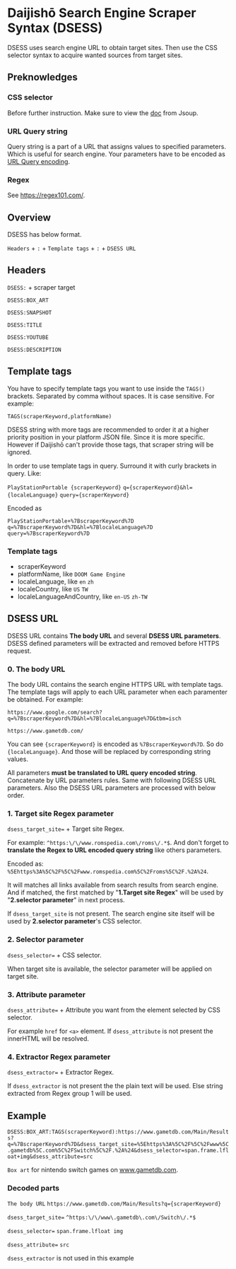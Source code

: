 # Daijishō Search Engine Scraper Syntax (DSESS)

DSESS uses search engine URL to obtain target sites. Then use the CSS selector syntax to acquire wanted sources from target sites.

## Preknowledges
### CSS selector
Before further instruction. Make sure to view the [doc](https://jsoup.org/cookbook/extracting-data/selector-syntax) from Jsoup.

### URL Query string
Query string is a part of a URL that assigns values to specified parameters. Which is useful for search engine.
Your parameters have to be encoded as [URL Query encoding](https://www.url-encode-decode.com/).

### Regex
See https://regex101.com/.

## Overview
DSESS has below format.

`Headers` + `:` + `Template tags` + `:` + `DSESS URL`

## Headers
`DSESS:` + scraper target

`DSESS:BOX_ART`

`DSESS:SNAPSHOT`

`DSESS:TITLE`

`DSESS:YOUTUBE`

`DSESS:DESCRIPTION`

## Template tags
You have to specify template tags you want to use inside the `TAGS()` brackets. Separated by comma without spaces. It is case sensitive. For example:

`TAGS(scraperKeyword,platformName)`

DSESS string with more tags are recommended to order it at a higher priority position in your platform JSON file. Since it is more specific. However if Daijishō can't provide those tags, that scraper string will be ignored.

In order to use template tags in query. Surround it with curly brackets in query. Like:

`PlayStationPortable {scraperKeyword}` `q={scraperKeyword}&hl={localeLanguage}` `query={scraperKeyword}`

Encoded as

`PlayStationPortable+%7BscraperKeyword%7D` `q=%7BscraperKeyword%7D&hl=%7BlocaleLanguage%7D` `query=%7BscraperKeyword%7D`

### Template tags
- scraperKeyword
- platformName, like `DOOM Game Engine`
- localeLanguage, like `en` `zh`
- localeCountry, like `US` `TW`
- localeLanguageAndCountry, like `en-US` `zh-TW`

## DSESS URL
DSESS URL contains **The body URL** and several **DSESS URL parameters**.
DSESS defined parameters will be extracted and removed before HTTPS request.

### 0. The body URL
The body URL contains the search engine HTTPS URL with template tags. The template tags will apply to each URL parameter when each paramenter be obtained. For example:

`https://www.google.com/search?q=%7BscraperKeyword%7D&hl=%7BlocaleLanguage%7D&tbm=isch`

`https://www.gametdb.com/`


You can see  `{scraperKeyword}` is encoded as `%7BscraperKeyword%7D`. So do `{localeLanguage}`. And those will be replaced by corresponding string values.

All parameters **must be translated to URL query encoded string**. Concatenate by URL parameters rules.
Same with following DSESS URL parameters. Also the DSESS URL parameters are processed with below order.

### 1. Target site Regex parameter
`dsess_target_site=` + Target site Regex.

For example: `^https:\/\/www.romspedia.com\/roms\/.*$`.
And don't forget to **translate the Regex to URL encoded query string** like others parameters.

Encoded as: `%5Ehttps%3A%5C%2F%5C%2Fwww.romspedia.com%5C%2Froms%5C%2F.%2A%24`.

It will matches all links available from search results from search engine. And if matched, the first matched by "**1.Target site Regex**"  will be used by "**2.selector parameter**" in next process.

If `dsess_target_site` is not present. The search engine site itself will be used by **2.selector parameter**'s CSS selector.

### 2. Selector parameter
`dsess_selector=` + CSS selector.

When target site is available, the selector parameter will be applied on target site.

### 3. Attribute parameter
`dsess_attribute=` + Attribute you want from the element selected by CSS selector.

For example `href` for `<a>` element.
If `dsess_attribute` is not present the innerHTML will be resolved.

### 4. Extractor Regex parameter
`dsess_extractor=` + Extractor Regex.

If `dsess_extractor` is not present the the plain text will be used. Else string extracted from Regex group 1 will be used.

## Example
`DSESS:BOX_ART:TAGS(scraperKeyword):https://www.gametdb.com/Main/Results?q=%7BscraperKeyword%7D&dsess_target_site=%5Ehttps%3A%5C%2F%5C%2Fwww%5C.gametdb%5C.com%5C%2FSwitch%5C%2F.%2A%24&dsess_selector=span.frame.lfloat+img&dsess_attribute=src`

`Box art` for nintendo switch games on www.gametdb.com.

### Decoded parts

`The body URL` `https://www.gametdb.com/Main/Results?q={scraperKeyword}`

`dsess_target_site=` `^https:\/\/www\.gametdb\.com\/Switch\/.*$`

`dsess_selector=` `span.frame.lfloat img`

`dsess_attribute=` `src`

`dsess_extractor` is not used in this example
